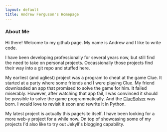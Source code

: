 ```yaml
---
layout: default
title: Andrew Ferguson's Homepage
---
```


### About Me

Hi there! Welcome to my github page. My name is Andrew and I like to write code. 

I have been developing professionally for several years now, but still find the need to take on personal projects. Occassionally those projects find their way into a git repo and stuffed here.

My earliest (and ugliest) project was a program to cheat at the game Clue. It started at a party where some friends and I were playing Clue. My friend downloaded an app that promised to solve the game for him. It failed miserably. However, after watching that app fail, I was convinced it should be possible to solve the game programmatically. And the [ClueSolver](https://github.com/Onjrew/Clue-Solver) was born. I would love to revisit it soon and rewrite it in Python.

My latest project is actually this page/site itself. I have been looking for a more web-y project for a while now. On top of showcasing some of my projects I'd also like to try out Jekyll's blogging capability. 

